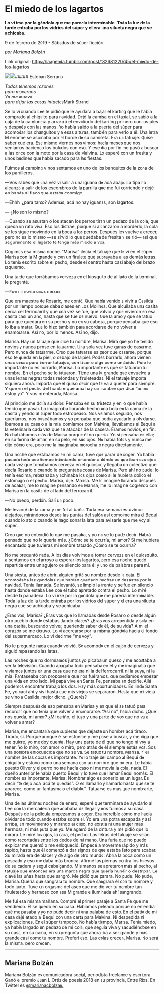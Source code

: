 # El miedo de los lagartos

**Lo vi irse por la góndola que me parecía interminable. Toda la luz de la tarde entraba por los vidrios del súper y el era una silueta negra que se achicaba.**

9 de febrero de 2019 - Sábados de súper ficción

_por Mariana Bolzán_

Link original: https://laagenda.tumblr.com/post/182681220745/el-miedo-de-los-lagartos

![](https://64.media.tumblr.com/7ceb936f8def9ed77ec6295fd8b92ad6/e24b2bbc8af49766-a3/s500x750/35bd97c68737cf4150b7fcee51402e721ea41c1e.jpg)![](https://64.media.tumblr.com/7ceb936f8def9ed77ec6295fd8b92ad6/e24b2bbc8af49766-a3/s500x750/35bd97c68737cf4150b7fcee51402e721ea41c1e.jpg)##### Esteban Serrano

  
*Todos tenemos razones*   
*para movernos*  
*Yo me muevo*  
*para dejar las cosas intactas*Mark Strand



Se lo vi cuando Lee le pidió que le ayudara a bajar el karting que le había comprado al chiquito para navidad. Dejó la camisa en el tapial, se subió a la caja de la camioneta y arrastró el envoltorio del karting primero con los pies y después con las manos. Yo había salido a la puerta del súper para acomodar los changuitos y a esas alturas, también para verlo a él. Una letra M enorme se asomaba por el borde de su camiseta. Era un tatuaje. Quise saber qué era. Ese mismo viernes nos vimos: hacía meses que nos veníamos haciendo los boludos con eso. Y ese día por fin me pasó a buscar a las once con la moto por la casa de Malvina. Lo esperé con un fresita y unos budines que había sacado para las fiestas.

Fuimos al camping y nos sentamos en uno de los banquitos de la zona de los parrilleros.

—Vos sabés que una vez vi salir a una iguana de acá abajo. La tipa no alcanzó a salir de los escombros de la parrilla que me fui corriendo y dejé en banda al flaco que estaba conmigo.

—Ehhh, ¿para tanto? Además, acá no hay iguanas, son lagartos.

— ¿No son lo mismo? 

—Cuando se asustan o los atacan los perros tiran un pedazo de la cola, que queda un rato viva. Eso los distrae, porque si alcanzaron a morderlo, la cola se les sigue moviendo en la boca a los perros. Después les vuelve a crecer, pero no es lo mismo —se sirvió lo que quedaba de fresita y se rió— así que seguramente el lagarto te tenga más miedo a vos.

Cogimos esa misma noche. “Marisa” decía el tatuaje que le vi en el súper. Marisa con la M grande y con un firulete que subrayaba a las demás letras. Lo tenía escrito sobre el pecho, desde el centro hasta casi abajo del brazo izquierdo.

Una tarde que tomábamos cerveza en el kiosquito de al lado de la terminal, le pregunté.

—Fue mi novia unos meses.

Que era maestra de Rosario, me contó. Que había venido a vivir a Casilda por un tiempo porque daba clases en Los Molinos. Que alquilaba una casita cerca del ferrocarril y que una vez se fue, que volvió y que vivieron en esa casita casi un año, hasta que se fue de nuevo. Que la amó y que se tatuó para que quedara en su pecho y no en su cabeza, porque pensaba que eso lo iba a matar. Que lo hizo también para acordarse de no volver a enamorarse. Así no, por lo menos. Así no, dijo.

Marisa. Hay un tatuaje que dice tu nombre, Marisa. Mirá que yo he tenido novios y nunca pensé en tatuarme. Una sola vez tuve ganas de casarme. Pero nunca de tatuarme. Creo que tatuarse es peor que casarse, porque eso te queda en la piel, o debajo de la piel. Podés borrarlo, ahora vienen unas cosas para borrar tatuajes, con láser o algo como un ácido. Pero lo importante no es borrarlo, Marisa. Lo importante es que se tatuaron tu nombre. En el pecho se lo tatuaron. Tiene una M grande que envuelve a unas letras negras todas redondas y firuleteadas. Ni el tatuaje importa siquiera ahora. Importa que él quiso decir que te va a querer para siempre. Y que en el pecho del hombre que amo hay un nombre que dice “antes estoy yo”. Y vos ni enterada, Marisa.

Al principio me dolía su dolor. Pensaba en su tristeza y en lo que había tenido que pasar. Lo imaginaba llorando hecho una bola en la cama de la casita y yendo al súper todo estropeado. Nos veíamos seguido, nos queríamos, nos buscábamos y yo pensaba que podía ayudarlo a olvidarse. Íbamos a su casa o a la mía, comíamos con Malvina, llevábamos al Bequi a la veterinaria cada vez que se atacaba de la cadera. Éramos novios, en fin. No hablábamos más de Marisa porque él no quería. Yo sí pensaba en ella; en su forma de amar, en su pelo, en sus ojos. No había fotos y nunca me dijo cómo era, pero me la imaginaba morocha o negra directamente.

Una noche que estábamos en mi cama, tuve que parar de coger. Yo había pasado todo ese tiempo intentando entender a dónde es que iban sus ojos cada vez que tomábamos cerveza en el quiosco y llegaba un colectivo que decía Rosario o cuando le preguntaba cosas de Marisa. Pero ahí no pude: lo tenía encima, rebuznaba y achinaba los ojos como si le hubiera dolido el estómago o el pecho. Marisa, dije. Marisa. Me lo imaginé llorando después de acabar, me lo imaginé pensando en Marisa, me lo imaginé cogiendo con Marisa en la casita de al lado del ferrocarril.

—No puedo, perdón. Salí un poco.

Me levanté de la cama y me fui al baño. Toda esa semana estuvimos alejados, mirándonos desde las puntas del salón así como me mira el Bequi cuando lo ato o cuando le hago sonar la lata para avisarle que me voy al súper.

Creo que no entendió lo que me pasaba, y yo no se lo pude decir. Habrá pensado que no lo quería más. ¿Cómo se te ocurría, mi amor? Si me hubiera encantado que tuvieras mi nombre tatuado ¿Cómo se te ocurría?

No me preguntó nada. A los días volvimos a tomar cerveza en el quiosquito, a sentarnos en el arroyo a esperar los lagartos, pero esa noche quedó repartida entre un agujero de silencio para él y uno de palabras para mí.

Una siesta, antes de abrir, alguien gritó su nombre desde la caja. El acomodaba las góndolas que habían quedado hechas un desastre por la navidad. Tenía llamada. Se levantó, se limpió la frente y se fue en silencio hasta donde estaba Lee con el tubo apretado contra el pecho. Lo miré desde la panadería. Lo vi irse por la góndola que me parecía interminable. Toda la luz de la tarde entraba por los vidrios del súper y el era una silueta negra que se achicaba y se achicaba.

¿Eras vos, Marisa? ¿Eras vos que lo llamabas desde Rosario o desde algún otro pueblo donde estabas dando clases? ¿Eras vos arrepentida y sola en una casita, buscando volver, queriendo saber de él, de su vida? A mí el corazón se me detuvo. Lo vi acercarse por la misma góndola hacia el fondo del supermercado. Lo vi decirme “me voy”.

No le pregunté nada cuando volvió. Se acomodó en el cajón de cerveza y siguió repasando las latas.

Las noches que no dormíamos juntos yo picaba un queso y me acostaba a ver la televisión. Cuando apagaba todo pensaba en él y me imaginaba que vivíamos juntos en una casa que no era ni la del ferrocarril, ni la suya, ni la mía. Fantaseaba con proponerle que nos fuéramos, que podíamos empezar una vida en otro lado. Mi papá vive en Santa Fe, pensaba en decirle. Allá podemos encontrar trabajo los dos. Hay más oportunidades. Es lindo Santa Fe, yo nací ahí y viví hasta que mis viejos se separaron. Hasta que mi vieja se vino a Casilda, mejor dicho. ¿Querés? 

Siempre después de eso pensaba en Marisa y en que él se tatuó para recordar que no tenía que volver a enamorarse. “Así no”, había dicho. ¿Qué nos queda, mi amor? ¿Mi cariño, el tuyo y una parte de vos que no va a volver a amar? 

Marisa, me encantaría que supieras que dejaste un hombre acá tirado. Tirado, sí. Porque aunque él se esfuerce y me pase a buscar, y me diga que me quiere, yo me doy cuenta. Hay una parte de él que no tengo ni voy a tener. Yo lo miro, con amor lo miro, pero atrás de él siempre estás vos. Sos una sombra enloquecida que no se va. Se tatuó tu nombre, Marisa. Y el nombre de las cosas es importante. Yo lo traje del campo al Bequi de chiquito y estuvo como una semana con un nombre que no era. Le había puesto Oliver y el perro no me hacía caso ni me movía la cola, nada. El dueño anterior le había puesto Bequi  y lo tuve que llamar Bequi nomás. El nombre es importante, Marisa. Nombrar algo es ponerlo en un lugar. Es decir “te dejo acá, acá te quedás”. O es llamarlo y llamarlo hasta que se te aparece, como un fantasma o el diablo.”. Tatuarse es más que nombrarte, Marisa.

Una de las últimas noches de enero, esperé que terminara de ayudarlo al Lee con la mercadería que acababa de llegar y nos fuimos a su casa. Después de la película empezamos a coger. Era increíble cómo me hacía olvidar de todo cuando estaba sobre él. Yo era una potra escapada y así arriba, en movimiento y mirando al cielo, no existía ni una mujer más hermosa, ni más puta que yo. Me agarró de la cintura y me pidió que lo mirara. Le miré los ojos, la cara, el pecho.  Las letras del tatuaje se veían como recortadas entre los dedos de mi mano. Una furia que no puedo explicar me quemó o me enloqueció. Empecé a moverme rápido y más rápido, hasta que él comenzó a dar signos de que estaba listo para acabar. Su mirada era de placer y de algo de otro mundo. Abría la boca como un pescado y eso me daba más bronca. Afirmé las piernas contra los huesos de su cadera y seguí cabalgando. Mis manos se apretaron más al pecho, al tatuaje que entonces era una marca negra que quería hundir o destripar. Le clavé las uñas hasta que sangró. Me pidió que parara. No pude. No pude, Marisa. Quería que sangrara tu nombre. Que sangrara él con tu nombre y todo junto. Tuve un orgasmo del asco que me dio ver tu nombre tan firuleteado y hermoso con esa M grande e iluminada ahí sangrando.

Me fui esa misma mañana. Compré el primer pasaje a Santa Fe que me vendieron. El se quedó en su casa. Habíamos peleado porque no entendía qué me pasaba y yo no pude decir ni una palabra de esto. En el patio de mi casa dejé atado al Bequi con una carta para Malvina. Ni despedida ni explicaciones. En el súper tampoco. No había tiempo, Marisa. Tenía miedo, ya había largado un pedazo de mi cola, que seguía viva y sacudiéndose en su casa, en su cama, en su pregunta que ahora  iba a ser grande y más grande casi como tu nombre. Preferí eso. Las colas crecen, Marisa. No será la misma, pero crecen. 



---

 Mariana Bolzán
---------------

 Mariana Bolzán es comunicadora social, periodista freelance y escritora. Ganó el premio Juan L Ortiz de poesía 2018 en su provincia, Entre Ríos. En Twitter es [@marianacbolzan.](https://twitter.com/marianacbolzan)

